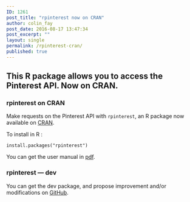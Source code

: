 ```yaml
---
ID: 1261
post_title: "rpinterest now on CRAN"
author: colin_fay
post_date: 2016-08-17 13:47:34
post_excerpt: ""
layout: single
permalink: /rpinterest-cran/
published: true
---
```

## This R package allows you to access the Pinterest API. Now on CRAN.
<!--more-->
### rpinterest on CRAN
Make requests on the Pinterest API with `rpinterest`, an R package now available on <a href="https://cran.r-project.org/web/packages/rpinterest/index.html" target="_blank">CRAN</a>.

To install in R :
```{r}
install.packages("rpinterest")
```

You can get the user manual in <a href="https://cran.r-project.org/web/packages/rpinterest/rpinterest.pdf" target="_blank">pdf</a>.

### rpinterest — dev
You can get the dev package, and propose improvement and/or modifications on <a href="https://github.com/ColinFay/rpinterest" target="_blank">GitHub</a>.
